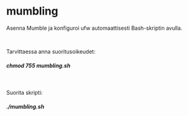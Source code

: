 # mumbling

Asenna Mumble ja konfiguroi ufw automaattisesti Bash-skriptin avulla.

</br>

Tarvittaessa anna suoritusoikeudet:
##### chmod 755 mumbling.sh

</br>

Suorita skripti:
##### ./mumbling.sh
